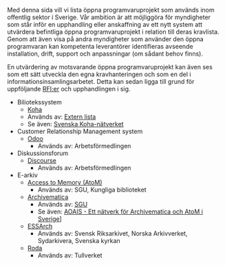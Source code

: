 Med denna sida vill vi lista öppna programvaruprojekt som används inom offentlig sektor i Sverige. Vår ambition är att möjliggöra för myndigheter som står inför en upphandling eller anskaffning av ett nytt system att utvärdera befintliga öppna programvaruprojekt i relation till deras kravlista. Genom att även visa på andra myndigheter som använder den öppna programvaran kan kompetenta leverantörer identifieras avseende installation, drift, support och anpassningar (om sådant behov finns).

En utvärdering av motsvarande öppna programvaruprojekt kan även ses som ett sätt utveckla den egna kravhanteringen och som en del i informationsinsamlingsarbetet. Detta kan sedan ligga till grund för uppföljande [RFI:er](https://www.upphandlingsmyndigheten.se/inkopsprocessen/forbered-upphandling/tidig-dialog/request-for-information-rfi-och-extern-remiss?_t_hit.id=Boilerplate_Episerver_Features_EpiserverFind_Models_EpiserverFindDocument/695_sv&_t_q=request%20for%20information) och upphandlingen i sig.

* Biliotekssystem
    * [Koha](https://koha-community.org/)
    * Används av: [Extern lista](https://koha.se/en/medlemmar/)
    * Se även: [Svenska Koha-nätverket](https://koha.se/en/)
* Customer Relationship Management system
    * [Odoo](https://www.odoo.com/)  
        * Används av: Arbetsförmedlingen
* Diskussionsforum
    * [Discourse](https://www.discourse.org/)  
        * Används av: Arbetsförmedlingen
* E-arkiv
    * [Access to Memory (AtoM)](https://www.accesstomemory.org/en/)
        * Används av: SGU, Kungliga biblioteket 
    * [Archivematica](https://www.archivematica.org/en/)
        * Används av: [SGU](https://www.sgu.se/)
        * Se även: [AOAIS - Ett nätverk för Archivematica och AtoM i Sverige](https://www.archivematica.org/en/)]
    * [ESSArch](https://www.essarch.org/)
        * Används av: Svensk Riksarkivet, Norska Arkivverket, Sydarkivera, Svenska kyrkan
    * [Roda](https://www.roda-community.org/#welcome)
        * Används av: Tullverket
